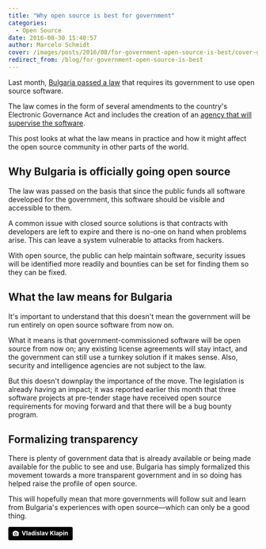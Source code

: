 ```yaml
---
title: "Why open source is best for government"
categories:
  - Open Source
date: 2016-08-30 15:40:57
author: Marcelo Schmidt
cover: /images/posts/2016/08/for-government-open-source-is-best/cover-gov-open-source.jpg
redirect_from: /blog/for-government-open-source-is-best
---
```


Last month, [Bulgaria passed a law](https://thepolicy.us/bulgaria-got-a-law-requiring-open-source-98bf626cf70a#.f9angczfq) that requires its government to use open source software.

The law comes in the form of several amendments to the country's Electronic Governance Act and includes the creation of an [agency that will supervise the software](https://translate.googleusercontent.com/translate_c?act=url&depth=1&hl=en&ie=UTF8&prev=_t&rurl=translate.google.com&sl=bg&tl=en&u=http://lex.bg/laws/ldoc/2135555445&usg=ALkJrhj6bRM1QDcQhcjlNtkkx_ZnBwhhHA).

This post looks at what the law means in practice and how it might affect the open source community in other parts of the world.

## Why Bulgaria is officially going open source

The law was passed on the basis that since the public funds all software developed for the government, this software should be visible and accessible to them.

A common issue with closed source solutions is that contracts with developers are left to expire and there is no-one on hand when problems arise. This can leave a system vulnerable to attacks from hackers.

With open source, the public can help maintain software, security issues will be identified more readily and bounties can be set for finding them so they can be fixed.

## What the law means for Bulgaria

It's important to understand that this doesn't mean the government will be run entirely on open source software from now on.

What it means is that government-commissioned software will be open source from now on; any existing license agreements will stay intact, and the government can still use a turnkey solution if it makes sense. Also, security and intelligence agencies are not subject to the law.

But this doesn't downplay the importance of the move. The legislation is already having an impact; it was reported earlier this month that three software projects at pre-tender stage have received open source requirements for moving forward and that there will be a bug bounty program.

## Formalizing transparency

There is plenty of government data that is already available or being made available for the public to see and use. Bulgaria has simply formalized this movement towards a more transparent government and in so doing has helped raise the profile of open source.

This will hopefully mean that more governments will follow suit and learn from Bulgaria's experiences with open source—which can only be a good thing.

<a style="background-color:black;color:white;text-decoration:none;padding:4px 6px;font-family:-apple-system, BlinkMacSystemFont, &quot;San Francisco&quot;, &quot;Helvetica Neue&quot;, Helvetica, Ubuntu, Roboto, Noto, &quot;Segoe UI&quot;, Arial, sans-serif;font-size:12px;font-weight:bold;line-height:1.2;display:inline-block;border-radius:3px;" href="https://unsplash.com/@lemonvlad?utm_medium=referral&amp;utm_campaign=photographer-credit&amp;utm_content=creditBadge" target="_blank" rel="noopener noreferrer" title="Download free do whatever you want high-resolution photos from Vladislav Klapin"><span style="display:inline-block;padding:2px 3px;"><svg xmlns="http://www.w3.org/2000/svg" style="height:12px;width:auto;position:relative;vertical-align:middle;top:-1px;fill:white;" viewBox="0 0 32 32"><title>unsplash-logo</title><path d="M20.8 18.1c0 2.7-2.2 4.8-4.8 4.8s-4.8-2.1-4.8-4.8c0-2.7 2.2-4.8 4.8-4.8 2.7.1 4.8 2.2 4.8 4.8zm11.2-7.4v14.9c0 2.3-1.9 4.3-4.3 4.3h-23.4c-2.4 0-4.3-1.9-4.3-4.3v-15c0-2.3 1.9-4.3 4.3-4.3h3.7l.8-2.3c.4-1.1 1.7-2 2.9-2h8.6c1.2 0 2.5.9 2.9 2l.8 2.4h3.7c2.4 0 4.3 1.9 4.3 4.3zm-8.6 7.5c0-4.1-3.3-7.5-7.5-7.5-4.1 0-7.5 3.4-7.5 7.5s3.3 7.5 7.5 7.5c4.2-.1 7.5-3.4 7.5-7.5z"></path></svg></span><span style="display:inline-block;padding:2px 3px;">Vladislav Klapin</span></a>
